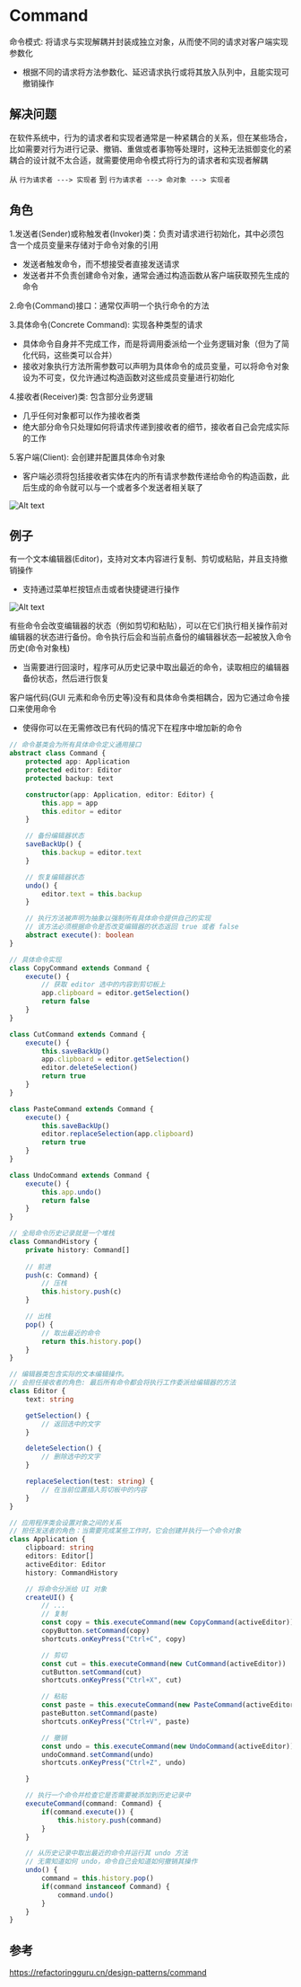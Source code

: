 # Command

命令模式: 将请求与实现解耦并封装成独立对象，从而使不同的请求对客户端实现参数化

- 根据不同的请求将方法参数化、延迟请求执行或将其放入队列中，且能实现可撤销操作

## 解决问题

在软件系统中，行为的请求者和实现者通常是一种紧耦合的关系，但在某些场合，比如需要对行为进行记录、撤销、重做或者事物等处理时，这种无法抵御变化的紧耦合的设计就不太合适，就需要使用命令模式将行为的请求者和实现者解耦

从 `行为请求者 ---> 实现者` 到 `行为请求者 ---> 命对象 ---> 实现者`

## 角色

1.发送者(Sender)或称触发者(Invoker)类：负责对请求进行初始化，其中必须包含一个成员变量来存储对于命令对象的引用

- 发送者触发命令，而不想接受者直接发送请求
- 发送者并不负责创建命令对象，通常会通过构造函数从客户端获取预先生成的命令

2.命令(Command)接口：通常仅声明一个执行命令的方法

3.具体命令(Concrete Command): 实现各种类型的请求

- 具体命令自身并不完成工作，而是将调用委派给一个业务逻辑对象（但为了简化代码，这些类可以合并）
- 接收对象执行方法所需参数可以声明为具体命令的成员变量，可以将命令对象设为不可变，仅允许通过构造函数对这些成员变量进行初始化

4.接收者(Receiver)类: 包含部分业务逻辑

- 几乎任何对象都可以作为接收者类
- 绝大部分命令只处理如何将请求传递到接收者的细节，接收者自己会完成实际的工作

5.客户端(Client): 会创建并配置具体命令对象

- 客户端必须将包括接收者实体在内的所有请求参数传递给命令的构造函数，此后生成的命令就可以与一个或者多个发送者相关联了

![Alt text](/design-pattern/behavioral-pattern/command/assets/image.png)

## 例子

有一个文本编辑器(Editor)，支持对文本内容进行复制、剪切或粘贴，并且支持撤销操作

- 支持通过菜单栏按钮点击或者快捷键进行操作

![Alt text](/design-pattern/behavioral-pattern/command/assets/image1.png)

有些命令会改变编辑器的状态（例如剪切和粘贴），可以在它们执行相关操作前对编辑器的状态进行备份。命令执行后会和当前点备份的编辑器状态一起被放入命令历史(命令对象栈)

- 当需要进行回滚时，程序可从历史记录中取出最近的命令，读取相应的编辑器备份状态，然后进行恢复

客户端代码(GUI 元素和命令历史等)没有和具体命令类相耦合，因为它通过命令接口来使用命令

- 使得你可以在无需修改已有代码的情况下在程序中增加新的命令

```ts
// 命令基类会为所有具体命令定义通用接口
abstract class Command {
    protected app: Application
    protected editor: Editor
    protected backup: text

    constructor(app: Application, editor: Editor) {
        this.app = app
        this.editor = editor
    }

    // 备份编辑器状态
    saveBackUp() {
        this.backup = editor.text
    }

    // 恢复编辑器状态
    undo() {
        editor.text = this.backup
    }

    // 执行方法被声明为抽象以强制所有具体命令提供自己的实现
    // 该方法必须根据命令是否改变编辑器的状态返回 true 或者 false
    abstract execute(): boolean
}

// 具体命令实现
class CopyCommand extends Command {
    execute() {
        // 获取 editor 选中的内容到剪切板上
        app.clipboard = editor.getSelection()
        return false
    }
}

class CutCommand extends Command {
    execute() {
        this.saveBackUp()
        app.clipboard = editor.getSelection()
        editor.deleteSelection()
        return true
    }
}

class PasteCommand extends Command {
    execute() {
        this.saveBackUp()
        editor.replaceSelection(app.clipboard)
        return true
    }
}

class UndoCommand extends Command {
    execute() {
        this.app.undo()
        return false
    }
}

// 全局命令历史记录就是一个堆栈
class CommandHistory {
    private history: Command[]
    
    // 前进
    push(c: Command) {
        // 压栈
        this.history.push(c)
    }

    // 出栈
    pop() {
        // 取出最近的命令
        return this.history.pop()
    }
}

// 编辑器类包含实际的文本编辑操作。
// 会担任接收者的角色: 最后所有命令都会将执行工作委派给编辑器的方法
class Editor {
    text: string

    getSelection() {
        // 返回选中的文字
    }

    deleteSelection() {
        // 删除选中的文字
    }

    replaceSelection(test: string) {
        // 在当前位置插入剪切板中的内容
    }
}

// 应用程序类会设置对象之间的关系
// 担任发送者的角色：当需要完成某些工作时，它会创建并执行一个命令对象
class Application {
    clipboard: string
    editors: Editor[]
    activeEditor: Editor
    history: CommandHistory

    // 将命令分派给 UI 对象
    createUI() {
        // ...
        // 复制
        const copy = this.executeCommand(new CopyCommand(activeEditor))
        copyButton.setCommand(copy)
        shortcuts.onKeyPress("Ctrl+C", copy)

        // 剪切
        const cut = this.executeCommand(new CutCommand(activeEditor))
        cutButton.setCommand(cut)
        shortcuts.onKeyPress("Ctrl+X", cut)

        // 粘贴
        const paste = this.executeCommand(new PasteCommand(activeEditor))
        pasteButton.setCommand(paste)
        shortcuts.onKeyPress("Ctrl+V", paste)

        // 撤销
        const undo = this.executeCommand(new UndoCommand(activeEditor))
        undoCommand.setCommand(undo)
        shortcuts.onKeyPress("Ctrl+Z", undo)

    }

    // 执行一个命令并检查它是否需要被添加到历史记录中
    executeCommand(command: Command) {
        if(command.execute()) {
            this.history.push(command)
        }
    }

    // 从历史记录中取出最近的命令并运行其 undo 方法
    // 无需知道如何 undo，命令自己会知道如何撤销其操作
    undo() {
        command = this.history.pop()
        if(command instanceof Command) {
            command.undo()
        }
    }
}
```

## 参考

<https://refactoringguru.cn/design-patterns/command>
